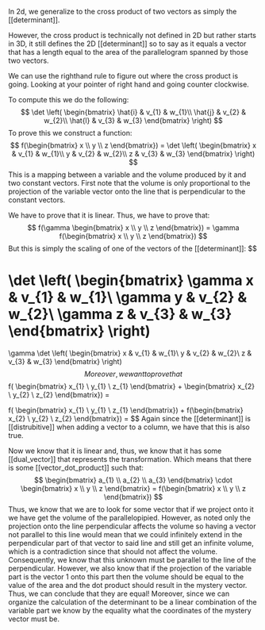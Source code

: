 In 2d, we generalize to the cross product of two vectors as simply the [[determinant]].

However, the cross product is technically not defined in 2D but rather starts in 3D, it still defines the 2D [[determinant]] so to say as it equals a vector that has a length equal to the area of the parallelogram spanned by those two vectors.

We can use the righthand rule to figure out where the cross product is going. Looking at your pointer of right hand and going counter clockwise. 

To compute this we do the following:
$$
\det \left( \begin{bmatrix}
\hat{i} & v_{1} & w_{1}\\
\hat{j} & v_{2} & w_{2}\\
\hat{l} & v_{3} & w_{3}
\end{bmatrix} \right)
$$
To prove this we construct a function:
$$
f(\begin{bmatrix}
x \\
y \\
z
\end{bmatrix}) =
\det \left( \begin{bmatrix}
x & v_{1} & w_{1}\\
y & v_{2} & w_{2}\\
z & v_{3} & w_{3}
\end{bmatrix} \right)
$$
This is a mapping between a variable and the volume produced by it and two constant vectors.
First note that the volume is only proportional to the projection of the variable vector onto the line that is perpendicular to the constant vectors.

We have to prove that it is linear. Thus, we have to prove that:
$$
f(\gamma \begin{bmatrix}
x \\
y \\
z
\end{bmatrix}) = 
\gamma f(\begin{bmatrix}
x \\
y \\
z
\end{bmatrix})
$$
But this is simply the scaling of one of the vectors of the [[determinant]]:
$$

\det \left( \begin{bmatrix}
\gamma x & v_{1} & w_{1}\\
\gamma y & v_{2} & w_{2}\\
\gamma z & v_{3} & w_{3}
\end{bmatrix} \right)
=
\gamma
\det \left( \begin{bmatrix}
x & v_{1} & w_{1}\\
y & v_{2} & w_{2}\\
z & v_{3} & w_{3}
\end{bmatrix} \right)
$$
Moreover, we want to prove that
$$
f( \begin{bmatrix}
x_{1} \\
y_{1} \\
z_{1}
\end{bmatrix} +
\begin{bmatrix}
x_{2} \\
y_{2} \\
z_{2}
\end{bmatrix}) = 

f( \begin{bmatrix}
x_{1} \\
y_{1} \\
z_{1}
\end{bmatrix}) +
f(\begin{bmatrix}
x_{2} \\
y_{2} \\
z_{2}
\end{bmatrix}) = 
$$
Again since the [[determinant]] is [[distrubitive]] when adding a vector to a column, we have that this is also true.

Now we know that it is linear and, thus, we know that it has some [[dual_vector]] that represents the transformation. Which means that there is some [[vector_dot_product]] such that:
$$
\begin{bmatrix}
a_{1} \\
a_{2} \\
a_{3}
\end{bmatrix} \cdot
\begin{bmatrix}
x \\
y \\
z
\end{bmatrix}
= f(\begin{bmatrix}
x \\
y \\
z
\end{bmatrix})
$$
Thus, we know that we are to look for some vector that if we project onto it we have get the volume of the parallelopipied.
However, as noted only the projection onto the line perpendicular affects the volume so having a vector not parallel to this line would mean that we could infinitely extend in the perpendicular part of that vector to said line and still get an infinite volume, which is a contradiction since that should not affect the volume.
Consequently, we know that this unknown must be parallel to the line of the perpendicular. However, we also know that if the projection of the variable part is the vector 1 onto this part then the volume should be equal to the value of the area and the dot product should result in the mystery vector.
Thus, we can conclude that they are equal!
Moreover, since we can organize the calculation of the determinant to be a linear combination of the variable part we know by the equality what the coordinates of the mystery vector must be.